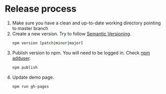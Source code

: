 #  Release process

1. Make sure you have a clean and up-to-date working directory pointing to master branch
1. Create a new version. Try to follow [Semantic Versioning](https://semver.org/).
    ```bash
    npm version [patch|minor|major]
    ```
1. Publish version to npm. You will need to be logged in. Check [npm adduser](https://docs.npmjs.com/cli/adduser).
    ```bash
    npm publish
    ```
1. Update demo page.
    ```bash
    npm run gh-pages
    ```

